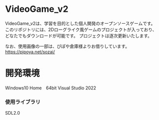 # VideoGame_v2
VideoGame_v2は、学習を目的とした個人開発のオープンソースゲームです。
このリポジトリには、2Dローグライク風ゲームのプロジェクトが入っており、どなたでもダウンロードが可能です。
プロジェクトは逐次更新いたします。

なお、使用画像の一部は、ぴぽや倉庫様よりお借りしています。
https://pipoya.net/sozai/

# 開発環境
Windows10 Home　64bit
Visual Studio 2022
### 使用ライブラリ
SDL2.0
